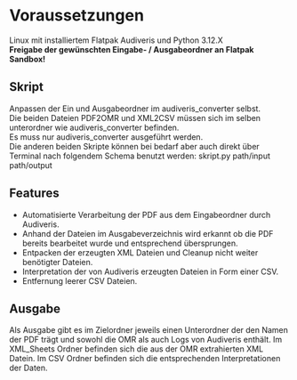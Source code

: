 # Voraussetzungen

Linux mit installiertem Flatpak Audiveris und Python 3.12.X  
**Freigabe der gewünschten Eingabe- / Ausgabeordner an Flatpak Sandbox!**  

## Skript

Anpassen der Ein und Ausgabeordner im audiveris_converter selbst.  
Die beiden Dateien PDF2OMR und XML2CSV müssen sich im selben unterordner wie audiveris_converter befinden.  
Es muss nur audiveris_converter ausgeführt werden.  
Die anderen beiden Skripte können bei bedarf aber auch direkt über Terminal nach folgendem Schema benutzt werden: skript.py path/input path/output  

## Features

- Automatisierte Verarbeitung der PDF aus dem Eingabeordner durch Audiveris.
- Anhand der Dateien im Ausgabeverzeichnis wird erkannt ob die PDF bereits bearbeitet wurde und entsprechend übersprungen.
- Entpacken der erzeugten XML Dateien und Cleanup nicht weiter benötigter Dateien.
- Interpretation der von Audiveris erzeugten Dateien in Form einer CSV.
- Entfernung leerer CSV Dateien.

## Ausgabe
Als Ausgabe gibt es im Zielordner jeweils einen Unterordner der den Namen der PDF trägt und sowohl die OMR als auch Logs von Audiveris enthält. Im XML_Sheets Ordner befinden sich die aus der OMR extrahierten XML Datein. Im CSV Ordner befinden sich die entsprechenden Interpretationen der Daten.

